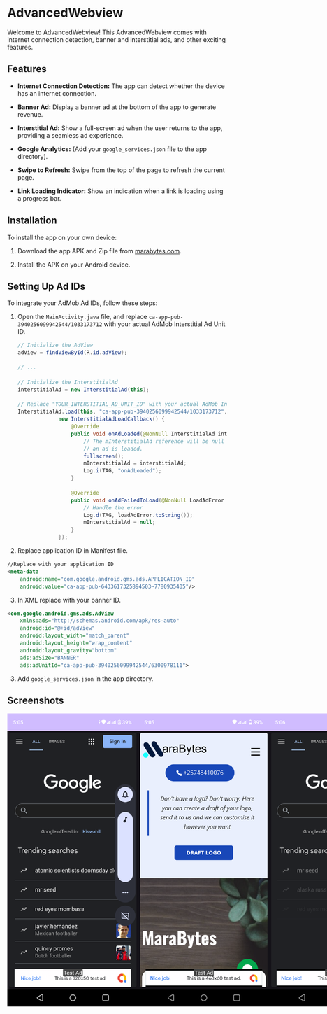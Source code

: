 # AdvancedWebview

Welcome to AdvancedWebview! This AdvancedWebview comes with internet connection detection, banner and interstitial ads, and other exciting features.

## Features

- **Internet Connection Detection:** The app can detect whether the device has an internet connection.

- **Banner Ad:** Display a banner ad at the bottom of the app to generate revenue.

- **Interstitial Ad:** Show a full-screen ad when the user returns to the app, providing a seamless ad experience.

- **Google Analytics:** (Add your `google_services.json` file to the app directory).

- **Swipe to Refresh:** Swipe from the top of the page to refresh the current page.

- **Link Loading Indicator:** Show an indication when a link is loading using a progress bar.

## Installation

To install the app on your own device:

1. Download the app APK and Zip file from [marabytes.com](https://marabytes.com/).

2. Install the APK on your Android device.

## Setting Up Ad IDs

To integrate your AdMob Ad IDs, follow these steps:

1. Open the `MainActivity.java` file, and replace `ca-app-pub-3940256099942544/1033173712` with your actual AdMob Interstitial Ad Unit ID.

   ```java
   // Initialize the AdView
   adView = findViewById(R.id.adView);
   
   // ...

   // Initialize the InterstitialAd
   interstitialAd = new InterstitialAd(this);
   
   // Replace "YOUR_INTERSTITIAL_AD_UNIT_ID" with your actual AdMob Interstitial Ad Unit ID
   InterstitialAd.load(this, "ca-app-pub-3940256099942544/1033173712", adRequest,
                new InterstitialAdLoadCallback() {
                    @Override
                    public void onAdLoaded(@NonNull InterstitialAd interstitialAd) {
                        // The mInterstitialAd reference will be null until
                        // an ad is loaded.
                        fullscreen();
                        mInterstitialAd = interstitialAd;
                        Log.i(TAG, "onAdLoaded");
                    }

                    @Override
                    public void onAdFailedToLoad(@NonNull LoadAdError loadAdError) {
                        // Handle the error
                        Log.d(TAG, loadAdError.toString());
                        mInterstitialAd = null;
                    }
                });


2.  Replace application ID in Manifest file.
```xml
//Replace with your application ID
<meta-data
    android:name="com.google.android.gms.ads.APPLICATION_ID"
    android:value="ca-app-pub-6433617325894503~7780935405"/>


```
3. In XML replace with your banner ID.

```xml
<com.google.android.gms.ads.AdView
    xmlns:ads="http://schemas.android.com/apk/res-auto"
    android:id="@+id/adView"
    android:layout_width="match_parent"
    android:layout_height="wrap_content"
    android:layout_gravity="bottom"
    ads:adSize="BANNER"
    ads:adUnitId="ca-app-pub-3940256099942544/6300978111">
```
3. Add `google_services.json` in the app directory.


## Screenshots

<div style="display: flex; justify-content: space-between;">

  <!-- Screen 1 -->
  <img src="https://github.com/MaraBytes/AdvancedWebview/raw/master/screenshots/Screenshot_20240125-050506.png" width="300">

  <!-- Screen 2 -->
  <img src="https://github.com/MaraBytes/AdvancedWebview/raw/master/screenshots/Screenshot_20240125-050545.png" width="300">

  <!-- Screen 3 -->
  <img src="https://github.com/MaraBytes/AdvancedWebview/raw/master/screenshots/Screenshot_20240125-050612.png" width="300">

</div>


